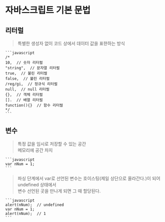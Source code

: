 # 자바스크립트 기본 문법

## 리터럴  
> 특별한 생성자 없이 코드 상에서 데이터 값을 표햔하는 방식
	
	```javascript
	/*
	10,  // 숫자 리터럴
	"string",  // 문자열 리터럴
	true,  // 불린 리터럴
	false,  // 불린 리터럴
	/reg/gi,  // 정규식 리터럴
	null,  // null 리터럴
	{},  // 객체 리터럴
	[].  // 배열 리터럴
	function(){}  // 함수 리터럴
	*/
	```

## 변수
> 특정 값을 임시로 저장할 수 있는 공간  
> 메모리에 공간 차지  
	
	```javascript
	var nNum = 1;
	```

> 파싱 단계에서 var로 선언된 변수는 호이스팅(제일 상단으로 올라간다.)이 되어 undefined 상태에서  
> 변수 선언된 곳을 만나게 되면 그 때 할당된다.
	
	```javascript
	alert(nNum);  // undefined
	var nNum = 1;
	alert(nNum);  // 1
	```